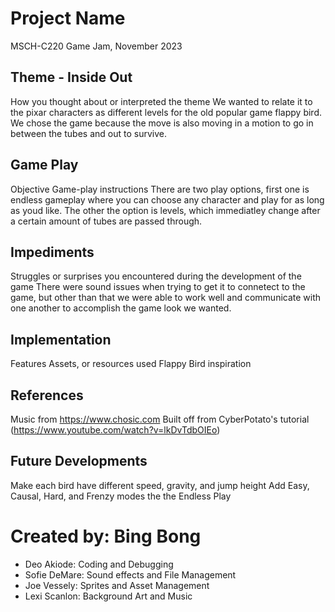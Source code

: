 # Project Name
MSCH-C220 Game Jam, November 2023

## Theme - Inside Out
How you thought about or interpreted the theme
We wanted to relate it to the pixar characters as different levels for the old popular game flappy bird. We chose the game because the move is also moving in a motion to go in between the tubes and out to survive.

## Game Play
Objective
Game-play instructions
There are two play options, first one is endless gameplay where you can choose any character and play for as long as youd like. The other the option is levels, which immediatley change after a certain amount of tubes are passed through.

## Impediments
Struggles or surprises you encountered during the development of the game
There were sound issues when trying to get it to connetect to the game, but other than that we were able to work well and communicate with one another to accomplish the game look we wanted.

## Implementation
Features
Assets, or resources used
Flappy Bird inspiration

## References

Music from https://www.chosic.com
Built off from CyberPotato's tutorial (https://www.youtube.com/watch?v=lkDvTdbOIEo)

## Future Developments

Make each bird have different speed, gravity, and jump height
Add Easy, Causal, Hard, and Frenzy modes the the Endless Play

# Created by: Bing Bong
- Deo Akiode: Coding and Debugging
- Sofie DeMare: Sound effects and File Management
- Joe Vessely: Sprites and Asset Management
- Lexi Scanlon: Background Art and Music


